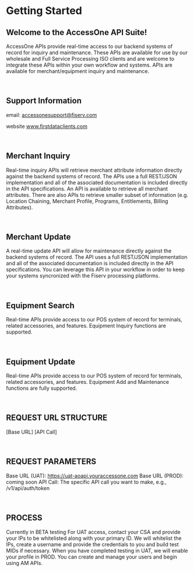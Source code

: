 # Getting Started
 
## Welcome to the AccessOne API Suite!
AccessOne APIs provide real-time access to our backend systems of record for inquiry and maintenance. These APIs are available for use by our wholesale and Full Service Processing ISO clients and are welcome to integrate these APIs within your own workflow and systems. APIs are available for merchant/equipment inquiry and maintenance.
 
<br>

## Support Information
email: accessonesupport@fiserv.com
 
website www.firstdataclients.com
 
<br>

## Merchant Inquiry
Real-time inquiry APIs will retrieve merchant attribute information directly against the backend systems of record.  The APIs use a full REST/JSON implementation and all of the associated documentation is included directly in the API specifications.  An API is available to retrieve all merchant attributes.  There are also APIs to retrieve smaller subset of information (e.g. Location Chaining, Merchant Profile, Programs, Entitlements, Billing Attributes).
 
<br>

## Merchant Update
A real-time update API will allow for maintenance directly against the backend systems of record.  The API uses a full REST/JSON implementation and all of the associated documentation is included directly in the API specifications.  You can leverage this API in your workflow in order to keep your systems syncronized with the Fiserv processing platforms.
 
<br>

## Equipment Search
Real-time APIs provide access to our POS system of record for terminals, related accessories, and features.  Equipment Inquiry functions are supported.

<br>

## Equipment Update
Real-time APIs provide access to our POS system of record for terminals, related accessories, and features.  Equipment Add and Maintenance functions are fully supported.

<br>

## REQUEST URL STRUCTURE
	
[Base URL] [API Call]

<br>

## REQUEST PARAMETERS
	
Base URL (UAT): https://uat-aoapi.youraccessone.com
Base URL (PROD): coming soon
API Call: The specific API call you want to make, e.g., /v1/api/auth/token

<br>

## PROCESS

Currently in BETA testing
For UAT access, contact your CSA and provide your IPs to be whitelisted along with your primary ID.
We will whitelist the IPs, create a username and provide the credentials to you and build test MIDs if necessary.
When you have completed testing in UAT, we will enable your profile in PROD.
You can create and manage your users and begin using AM APIs.

